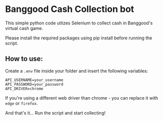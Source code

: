 # Banggood Cash Collection bot
This simple python code utlizes Selenium to collect cash in Banggood's virtual cash game.

Please install the required packages using pip install before running the script.

## How to use:
Create a `.env` file inside your folder and insert the following variables:
```
API_USERNAME=your_username
API_PASSWORD=your_password
API_DRIVER=chrome
```
If you're using a different web driver than chrome - you can replace it with `edge` or `firefox`.

And that's it... Run the script and start collecting!
